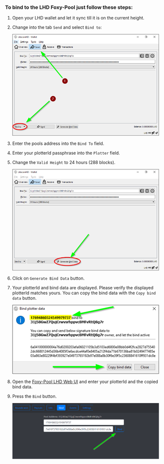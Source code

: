 ### To bind to the LHD Foxy-Pool just follow these steps:

1. Open your LHD wallet and let it sync till it is on the current
   height.
2. Change into the tab `Send` and select `Bind to`:

    ![LHD Bind to](../../assets/img/binding/lhd-bind-1.png)

3. Enter the pools address into the `Bind To` field.
4. Enter your plotterId passphrase into the `Plotter` field.
5. Change the `Valid Height` to 24 hours (288 blocks).

    ![LHD Generate bind data](../../assets/img/binding/lhd-bind-2.png)

6. Click on `Generate Bind Data` button.
7. Your plotterId and bind data are displayed. Please verify the displayed plotterId matches yours. You can copy the bind
      data with the `Copy bind data` button.

    ![LHD Copy bind data](../../assets/img/binding/lhd-bind-3.png)

8. Open the [Foxy-Pool LHD Web UI](https://lhd.foxypool.cf/bind) and
   enter your plotterId and the copied bind data.
9. Press the `Bind` button.

    ![LHD Bind](../../assets/img/binding/lhd-bind-4.png)

